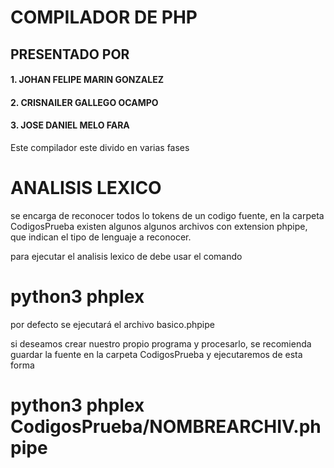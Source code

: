 # COMPILADOR DE PHP


## PRESENTADO POR

 #### 1. JOHAN FELIPE MARIN GONZALEZ 
 #### 2. CRISNAILER GALLEGO OCAMPO
 #### 3. JOSE DANIEL MELO FARA
 
 
 Este compilador este divido en varias fases
 
 # ANALISIS LEXICO
 
 se encarga de reconocer todos lo tokens de un codigo fuente, en la carpeta CodigosPrueba existen algunos algunos archivos con extension 
 phpipe, que indican el tipo de lenguaje a reconocer.
 
 para ejecutar el analisis lexico de debe usar el comando
 
# python3 phplex

por defecto se ejecutará el archivo basico.phpipe

si deseamos crear nuestro propio programa y procesarlo, se recomienda guardar la fuente en la carpeta CodigosPrueba y ejecutaremos de esta forma


# python3 phplex CodigosPrueba/NOMBREARCHIV.phpipe


